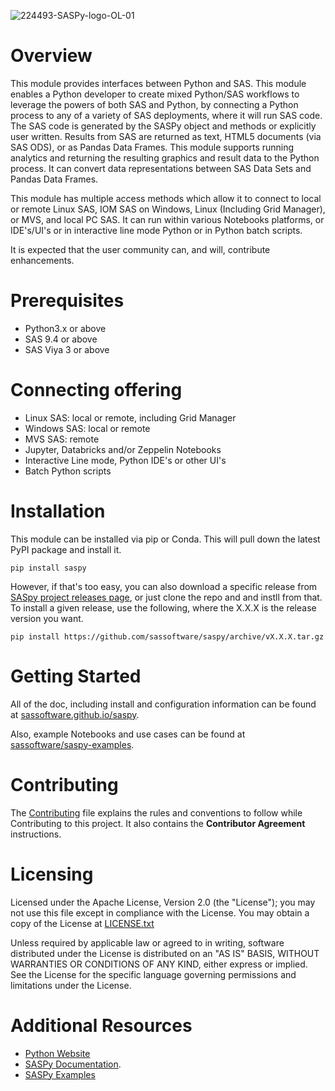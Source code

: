![224493-SASPy-logo-OL-01](https://user-images.githubusercontent.com/17710182/171252212-4af121a6-72d9-4234-b6cf-2a0d31eb8bf7.png)

# Overview
This module provides interfaces between Python and SAS. This module enables a Python developer to create mixed Python/SAS workflows to leverage the
powers of both SAS and Python, by connecting a Python process to any of a variety of SAS deployments, where it will run SAS code. The SAS code is
generated by the SASPy object and methods or explicitly user written. Results from SAS are returned as text, HTML5 documents (via SAS ODS), or as
Pandas Data Frames. This module supports running analytics and returning the resulting graphics and result data to the Python process. It can convert
data representations between SAS Data Sets and Pandas Data Frames. 

This module has multiple access methods which allow it to connect to local or remote Linux SAS, IOM SAS on Windows, Linux (Including Grid Manager),
or MVS, and local PC SAS. It can run within various Notebooks platforms, or IDE's/UI's or in interactive line mode Python or in Python batch scripts. 

It is expected that the user community can, and will, contribute enhancements. 

# Prerequisites
- Python3.x or above
- SAS 9.4 or above
- SAS Viya 3 or above

# Connecting offering
- Linux SAS: local or remote, including Grid Manager
- Windows SAS: local or remote
- MVS SAS: remote
- Jupyter, Databricks and/or Zeppelin Notebooks
- Interactive Line mode, Python IDE's or other UI's
- Batch Python scripts

# Installation

This module can be installed via pip or Conda. This will pull down the latest PyPI package and install it.

    pip install saspy

However, if that's too easy, you can also download a specific release from
[SASpy project releases page](https://github.com/sassoftware/saspy/releases), or just clone
the repo and and instll from that. To install a given release, use the following, 
where the X.X.X is the release version you want.

    pip install https://github.com/sassoftware/saspy/archive/vX.X.X.tar.gz

# Getting Started     

All of the doc, including install and configuration information can be found at
[sassoftware.github.io/saspy](https://sassoftware.github.io/saspy/).

Also, example Notebooks and use cases can be found at
[sassoftware/saspy-examples](https://github.com/sassoftware/saspy-examples/).   

# Contributing
The [Contributing](https://github.com/sassoftware/saspy/blob/master/CONTRIBUTING.md) file explains the rules and conventions to follow while
Contributing to this project. It also contains the **Contributor Agreement** instructions.

# Licensing 
Licensed under the Apache License, Version 2.0 (the "License"); you may not use this file except in compliance with the License. You may obtain a copy of
the License at [LICENSE.txt](https://github.com/sassoftware/saspy/blob/master/LICENSE) 

Unless required by applicable law or agreed to in writing, software distributed under the License is distributed on an "AS IS" BASIS, WITHOUT WARRANTIES
OR CONDITIONS OF ANY KIND, either express or implied. See the License for the specific language governing permissions and limitations under the License.

# Additional Resources
- [Python Website](http://www.python.org/)
- [SASPy Documentation](https://sassoftware.github.io/saspy/).
- [SASPy Examples](https://github.com/sassoftware/saspy-examples) 
